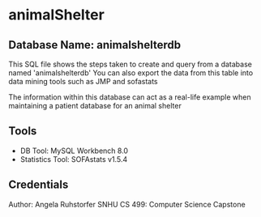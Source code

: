 # animalShelter

## Database Name: animalshelterdb

This SQL file shows the steps taken to create and query from a database named 'animalshelterdb'
You can also export the data from this table into data mining tools such as JMP and sofastats

The information within this database can act as a real-life example when maintaining a patient database for an animal shelter

## Tools

- DB Tool: MySQL Workbench 8.0
- Statistics Tool: SOFAstats v1.5.4

## Credentials

Author: Angela Ruhstorfer
SNHU CS 499: Computer Science Capstone
